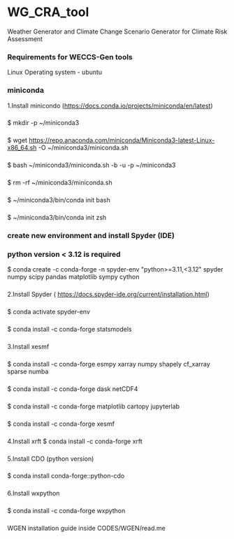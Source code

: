 # WG_CRA_tool
Weather Generator and Climate Change Scenario Generator for Climate Risk Assessment
### Requirements for WECCS-Gen tools
Linux Operating system - ubuntu  
### miniconda 
1.Install minicondo (https://docs.conda.io/projects/miniconda/en/latest)
   ### 
   $ mkdir -p ~/miniconda3
   ### 
   $ wget https://repo.anaconda.com/miniconda/Miniconda3-latest-Linux-x86_64.sh -O ~/miniconda3/miniconda.sh
   ### 
   $ bash ~/miniconda3/miniconda.sh -b -u -p ~/miniconda3
   ### 
   $ rm -rf ~/miniconda3/miniconda.sh
   ### 
   $ ~/miniconda3/bin/conda init bash
   ### 
   $ ~/miniconda3/bin/conda init zsh
### create new environment and install Spyder (IDE) 
### python version < 3.12 is required 
$ conda create -c conda-forge -n spyder-env "python>=3.11,<3.12" spyder numpy scipy pandas matplotlib sympy cython
###
2.Install Spyder ( https://docs.spyder-ide.org/current/installation.html)
###
$ conda activate spyder-env
### 
$ conda install -c conda-forge statsmodels 
### 
3.Install xesmf
###
$ conda install -c conda-forge esmpy xarray numpy shapely cf_xarray sparse numba
### 
###
$ conda install -c conda-forge dask netCDF4
###
$ conda install -c conda-forge matplotlib cartopy jupyterlab
###
$ conda install -c conda-forge xesmf
###
4.Install xrft
$ conda install -c conda-forge xrft
###
5.Install CDO (python version)
###
$ conda install conda-forge::python-cdo
###
6.Install wxpython
###
$ conda install -c conda-forge wxpython
###
WGEN installation guide inside CODES/WGEN/read.me
